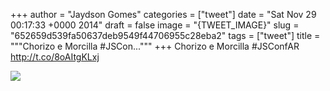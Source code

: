 
+++
author = "Jaydson Gomes"
categories = ["tweet"]
date = "Sat Nov 29 00:17:33 +0000 2014"
draft = false
image = "{TWEET_IMAGE}"
slug = "652659d539fa50637deb9549f44706955c28eba2"
tags = ["tweet"]
title = """Chorizo e Morcilla #JSCon..."""
+++
Chorizo e Morcilla #JSConfAR http://t.co/8oAItgKLxj

![](/images/tweet-media/538486889452666880-B3kW7uoIMAE3Y9L.jpg)